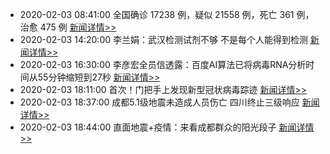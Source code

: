 
- 2020-02-03 08:41:00 全国确诊 17238 例，疑似 21558 例，死亡 361 例，治愈 475 例  [新闻详情>>](https://github.com/AlbertGithubHome/ChineseVictory/blob/master/PneumoniaMap/20200203084244.jpg)
- 2020-02-03 14:20:00 李兰娟：武汉检测试剂不够 不是每个人能得到检测  [新闻详情>>](http://news.sina.com.cn/o/2020-02-03/doc-iimxyqvy9927252.shtml)
- 2020-02-03 16:30:00 李彦宏全员信透露：百度AI算法已将病毒RNA分析时间从55分钟缩短到27秒  [新闻详情>>](https://tech.sina.com.cn/roll/2020-02-03/doc-iimxxste8528099.shtml)
- 2020-02-03 18:11:00 首次！门把手上发现新型冠状病毒踪迹  [新闻详情>>](http://finance.sina.com.cn/wm/2020-02-03/doc-iimxyqvy9989427.shtml)
- 2020-02-03 18:37:00 成都5.1级地震未造成人员伤亡 四川终止三级响应  [新闻详情>>](http://news.sina.com.cn/c/2020-02-03/doc-iimxxste8557471.shtml)
- 2020-02-03 18:44:00 直面地震+疫情：来看成都群众的阳光段子  [新闻详情>>](http://mil.news.sina.com.cn/2020-02-03/doc-iimxyqvz0016017.shtml)
